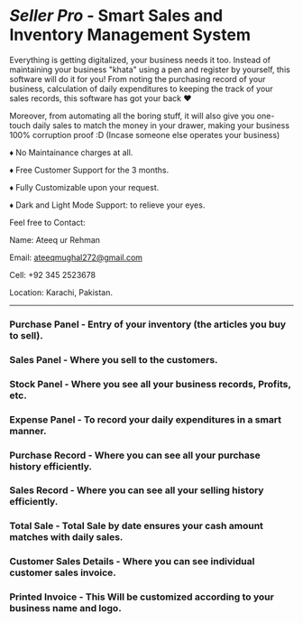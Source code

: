 # **_Seller Pro_ - Smart Sales and Inventory Management System**

Everything is getting digitalized, your business needs it too. Instead of maintaining your business "khata" using a pen and register by yourself, this software will do it for you!
From noting the purchasing record of your business, calculation of daily expenditures to keeping the track of your sales records, this software has got your back ♥

Moreover, from automating all the boring stuff, it will also give you one-touch daily sales to match the money in your drawer, making your business 100% corruption proof :D (Incase someone else operates your business)

♦ No Maintainance charges at all.

♦ Free Customer Support for the 3 months.

♦ Fully Customizable upon your request.

♦ Dark and Light Mode Support: to relieve your eyes.

Feel free to Contact:

Name: Ateeq ur Rehman

Email: ateeqmughal272@gmail.com

Cell: +92 345 2523678

Location: Karachi, Pakistan.

<img src="0.png" style="float: left; margin-right: 10px;"  alt=""/>

--------------------------------------------------------------------------

### Purchase Panel - Entry of your inventory (the articles you buy to sell).

<img src="1.png" style="float: left; margin-right: 10px;"  alt=""/>

### Sales Panel - Where you sell to the customers.

<img src="2.png" style="float: left; margin-right: 10px;"  alt=""/>

### Stock Panel - Where you see all your business records, Profits, etc.

<img src="3.png" style="float: left; margin-right: 10px;"  alt=""/>

### Expense Panel - To record your daily expenditures in a smart manner.

<img src="4.png" style="float: left; margin-right: 10px;"  alt=""/>

### Purchase Record - Where you can see all your purchase history efficiently.

<img src="5.png" style="float: left; margin-right: 10px;"  alt=""/>

### Sales Record - Where you can see all your selling history efficiently.

<img src="6.png" style="float: left; margin-right: 10px;"  alt=""/>

### Total Sale - Total Sale by date ensures your cash amount matches with daily sales.

<img src="7.png" style="float: left; margin-right: 10px;"  alt=""/>

### Customer Sales Details - Where you can see individual customer sales invoice.

<img src="8.png" style="float: left; margin-right: 10px;"  alt=""/>

### Printed Invoice - This Will be customized according to your business name and logo.

<img src="9.png" style="float: left; margin-right: 10px;"  alt=""/>